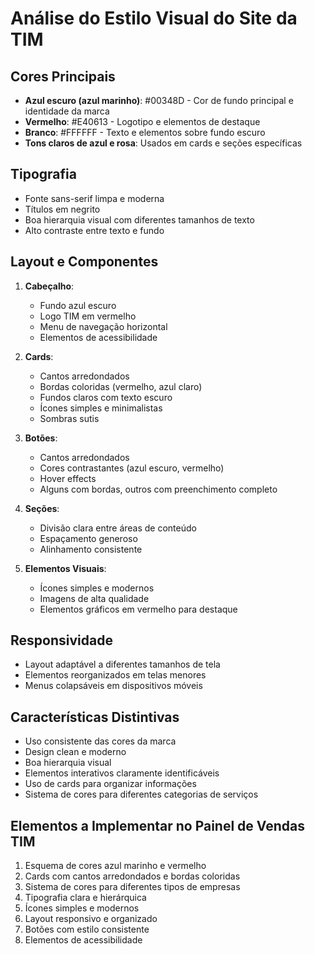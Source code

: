 # Análise do Estilo Visual do Site da TIM

## Cores Principais
- **Azul escuro (azul marinho)**: #00348D - Cor de fundo principal e identidade da marca
- **Vermelho**: #E40613 - Logotipo e elementos de destaque
- **Branco**: #FFFFFF - Texto e elementos sobre fundo escuro
- **Tons claros de azul e rosa**: Usados em cards e seções específicas

## Tipografia
- Fonte sans-serif limpa e moderna
- Títulos em negrito
- Boa hierarquia visual com diferentes tamanhos de texto
- Alto contraste entre texto e fundo

## Layout e Componentes
1. **Cabeçalho**:
   - Fundo azul escuro
   - Logo TIM em vermelho
   - Menu de navegação horizontal
   - Elementos de acessibilidade

2. **Cards**:
   - Cantos arredondados
   - Bordas coloridas (vermelho, azul claro)
   - Fundos claros com texto escuro
   - Ícones simples e minimalistas
   - Sombras sutis

3. **Botões**:
   - Cantos arredondados
   - Cores contrastantes (azul escuro, vermelho)
   - Hover effects
   - Alguns com bordas, outros com preenchimento completo

4. **Seções**:
   - Divisão clara entre áreas de conteúdo
   - Espaçamento generoso
   - Alinhamento consistente

5. **Elementos Visuais**:
   - Ícones simples e modernos
   - Imagens de alta qualidade
   - Elementos gráficos em vermelho para destaque

## Responsividade
- Layout adaptável a diferentes tamanhos de tela
- Elementos reorganizados em telas menores
- Menus colapsáveis em dispositivos móveis

## Características Distintivas
- Uso consistente das cores da marca
- Design clean e moderno
- Boa hierarquia visual
- Elementos interativos claramente identificáveis
- Uso de cards para organizar informações
- Sistema de cores para diferentes categorias de serviços

## Elementos a Implementar no Painel de Vendas TIM
1. Esquema de cores azul marinho e vermelho
2. Cards com cantos arredondados e bordas coloridas
3. Sistema de cores para diferentes tipos de empresas
4. Tipografia clara e hierárquica
5. Ícones simples e modernos
6. Layout responsivo e organizado
7. Botões com estilo consistente
8. Elementos de acessibilidade
